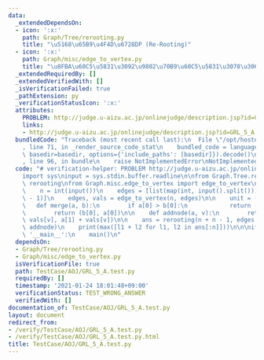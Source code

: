 ```yaml
---
data:
  _extendedDependsOn:
  - icon: ':x:'
    path: Graph/Tree/rerooting.py
    title: "\u5168\u65B9\u4F4D\u6728DP (Re-Rooting)"
  - icon: ':x:'
    path: Graph/misc/edge_to_vertex.py
    title: "\u8FBA\u60C5\u5831\u3092\u9802\u70B9\u60C5\u5831\u3078\u3068\u5909\u63DB"
  _extendedRequiredBy: []
  _extendedVerifiedWith: []
  _isVerificationFailed: true
  _pathExtension: py
  _verificationStatusIcon: ':x:'
  attributes:
    PROBLEM: http://judge.u-aizu.ac.jp/onlinejudge/description.jsp?id=GRL_5_A
    links:
    - http://judge.u-aizu.ac.jp/onlinejudge/description.jsp?id=GRL_5_A
  bundledCode: "Traceback (most recent call last):\n  File \"/opt/hostedtoolcache/Python/3.9.1/x64/lib/python3.9/site-packages/onlinejudge_verify/documentation/build.py\"\
    , line 71, in _render_source_code_stat\n    bundled_code = language.bundle(stat.path,\
    \ basedir=basedir, options={'include_paths': [basedir]}).decode()\n  File \"/opt/hostedtoolcache/Python/3.9.1/x64/lib/python3.9/site-packages/onlinejudge_verify/languages/python.py\"\
    , line 96, in bundle\n    raise NotImplementedError\nNotImplementedError\n"
  code: "# verification-helper: PROBLEM http://judge.u-aizu.ac.jp/onlinejudge/description.jsp?id=GRL_5_A\n\
    import sys\ninput = sys.stdin.buffer.readline\n\nfrom Graph.Tree.rerooting import\
    \ rerooting\nfrom Graph.misc.edge_to_vertex import edge_to_vertex\n\n\ndef main():\n\
    \    n = int(input())\n    edges = [list(map(int, input().split())) for i in range(n\
    \ - 1)]\n    edges, vals = edge_to_vertex(n, edges)\n\n    unit = (0, 0)\n\n \
    \   def merge(a, b):\n        if a[0] > b[0]:\n            return (a[0], b[0])\n\
    \        return (b[0], a[0])\n\n    def addnode(a, v):\n        return (a[0] +\
    \ vals[v], a[1] + vals[v])\n\n    ans = rerooting(n + n - 1, edges, unit, merge,\
    \ addnode)\n    print(max([l1 + l2 for l1, l2 in ans[:n]]))\n\n\nif __name__ ==\
    \ '__main__':\n    main()\n"
  dependsOn:
  - Graph/Tree/rerooting.py
  - Graph/misc/edge_to_vertex.py
  isVerificationFile: true
  path: TestCase/AOJ/GRL_5_A.test.py
  requiredBy: []
  timestamp: '2021-01-24 18:01:48+09:00'
  verificationStatus: TEST_WRONG_ANSWER
  verifiedWith: []
documentation_of: TestCase/AOJ/GRL_5_A.test.py
layout: document
redirect_from:
- /verify/TestCase/AOJ/GRL_5_A.test.py
- /verify/TestCase/AOJ/GRL_5_A.test.py.html
title: TestCase/AOJ/GRL_5_A.test.py
---
```

